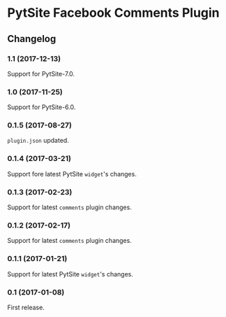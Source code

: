 # PytSite Facebook Comments Plugin


## Changelog


### 1.1 (2017-12-13)

Support for PytSite-7.0.


### 1.0 (2017-11-25)

Support for PytSite-6.0.


### 0.1.5 (2017-08-27)

`plugin.json` updated.


### 0.1.4 (2017-03-21)

Support fore latest PytSite `widget`'s changes.


### 0.1.3 (2017-02-23)

Support for latest `comments` plugin changes.


### 0.1.2 (2017-02-17)

Support for latest `comments` plugin changes.


### 0.1.1 (2017-01-21)

Support for latest PytSite `widget`'s changes.


### 0.1 (2017-01-08)

First release.
